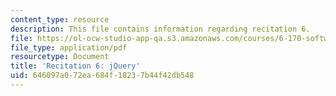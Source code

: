```yaml
---
content_type: resource
description: This file contains information regarding recitation 6.
file: https://ol-ocw-studio-app-qa.s3.amazonaws.com/courses/6-170-software-studio-spring-2013/646097a072ea684f18237b44f42db548_MIT6_170S13_rec6-jQuery.pdf
file_type: application/pdf
resourcetype: Document
title: 'Recitation 6: jQuery'
uid: 646097a0-72ea-684f-1823-7b44f42db548
---
```

